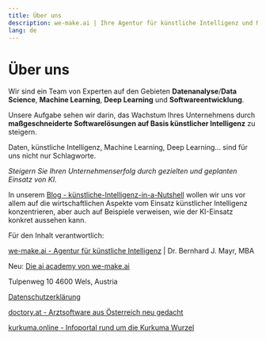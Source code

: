 ```yaml
---
title: Über uns
description: we-make.ai | Ihre Agentur für künstliche Intelligenz und Machine Learning.
lang: de
---
```


# Über uns

Wir sind ein Team von Experten auf den Gebieten __Datenanalyse__/__Data Science__, __Machine Learning__, __Deep Learning__ und __Softwareentwicklung__.

Unsere Aufgabe sehen wir darin, das Wachstum Ihres Unternehmens durch __maßgeschneiderte Softwarelösungen auf Basis künstlicher Intelligenz__ zu steigern.

Daten, künstliche Intelligenz, Machine Learning, Deep Learning... sind für uns nicht nur Schlagworte.

_Steigern Sie Ihren Unternehmenserfolg durch gezielten und geplanten Einsatz von KI._

In unserem [Blog - künstliche-Intelligenz-in-a-Nutshell](https://www.kuenstliche-intelligenz-in-a-nutshell.at) wollen wir uns vor allem auf die wirtschaftlichen Aspekte vom Einsatz künstlicher Intelligenz konzentrieren, aber auch auf Beispiele verweisen, wie der KI-Einsatz konkret aussehen kann.

Für den Inhalt verantwortlich:  

[we-make.ai - Agentur für künstliche Intelligenz](https://www.we-make.ai) | Dr. Bernhard J. Mayr, MBA

Neu: [Die ai academy von we-make.ai](http://academy.we-make.ai/)

Tulpenweg 10
4600 Wels, Austria

[Datenschutzerklärung](./datenschutzerklaerung.md)

[doctory.at - Arztsoftware aus Österreich neu gedacht](https://doctory.at)

[kurkuma.online - Infoportal rund um die Kurkuma Wurzel](https://kurkuma.online)